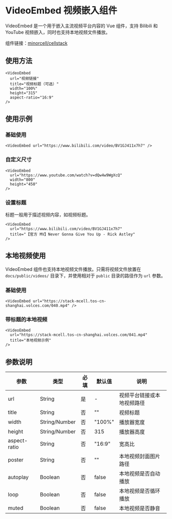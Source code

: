 # VideoEmbed 视频嵌入组件

VideoEmbed 是一个用于嵌入主流视频平台内容的 Vue 组件，支持 Bilibili 和 YouTube 视频嵌入，同时也支持本地视频文件播放。

组件链接：[minorcell/cellstack](https://github.com/minorcell/cellstack/blob/main/docs/.vitepress/theme/components/VideoEmbed.vue)

## 使用方法

```vue
<VideoEmbed
  url="视频链接"
  title="视频标题（可选）"
  width="100%"
  height="315"
  aspect-ratio="16:9"
/>
```

## 使用示例

### 基础使用

<VideoEmbed url="https://www.bilibili.com/video/BV1GJ411x7h7" />

```vue
<VideoEmbed url="https://www.bilibili.com/video/BV1GJ411x7h7" />
```

### 自定义尺寸

<VideoEmbed
  url="https://www.youtube.com/watch?v=dQw4w9WgXcQ"
  width="800"
  height="450"
/>

```vue
<VideoEmbed
  url="https://www.youtube.com/watch?v=dQw4w9WgXcQ"
  width="800"
  height="450"
/>
```

### 设置标题

标题一般用于描述视频内容，如视频标题。

<VideoEmbed
  url="https://www.bilibili.com/video/BV1GJ411x7h7"
  title="【官方 MV】Never Gonna Give You Up - Rick Astley"
/>

```vue
<VideoEmbed
  url="https://www.bilibili.com/video/BV1GJ411x7h7"
  title="【官方 MV】Never Gonna Give You Up - Rick Astley"
/>
```

## 本地视频使用

VideoEmbed 组件也支持本地视频文件播放。只需将视频文件放置在 `docs/public/videos/` 目录下，并使用相对于 `public` 目录的路径作为 `url` 参数。

### 基础使用

<VideoEmbed url="https://stack-mcell.tos-cn-shanghai.volces.com/040.mp4" />

```vue
<VideoEmbed url="https://stack-mcell.tos-cn-shanghai.volces.com/040.mp4" />
```

### 带标题的本地视频

<VideoEmbed 
  url="https://stack-mcell.tos-cn-shanghai.volces.com/041.mp4" 
  title="本地视频示例"
/>

```vue
<VideoEmbed
  url="https://stack-mcell.tos-cn-shanghai.volces.com/041.mp4"
  title="本地视频示例"
/>
```

## 参数说明

| 参数         | 类型          | 必填 | 默认值 | 说明                       |
| ------------ | ------------- | ---- | ------ | -------------------------- |
| url          | String        | 是   | -      | 视频平台链接或本地视频路径 |
| title        | String        | 否   | ""     | 视频标题                   |
| width        | String/Number | 否   | "100%" | 播放器宽度                 |
| height       | String/Number | 否   | 315    | 播放器高度                 |
| aspect-ratio | String        | 否   | "16:9" | 宽高比                     |
| poster       | String        | 否   | ""     | 本地视频封面图片路径       |
| autoplay     | Boolean       | 否   | false  | 本地视频是否自动播放       |
| loop         | Boolean       | 否   | false  | 本地视频是否循环播放       |
| muted        | Boolean       | 否   | false  | 本地视频是否静音           |
